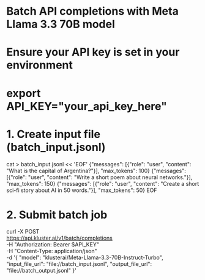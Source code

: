 # Batch API completions with Meta Llama 3.3 70B model

# Ensure your API key is set in your environment
# export API_KEY="your_api_key_here"

# 1. Create input file (batch_input.jsonl)
cat > batch_input.jsonl << 'EOF'
{"messages": [{"role": "user", "content": "What is the capital of Argentina?"}], "max_tokens": 100}
{"messages": [{"role": "user", "content": "Write a short poem about neural networks."}], "max_tokens": 150}
{"messages": [{"role": "user", "content": "Create a short sci-fi story about AI in 50 words."}], "max_tokens": 50}
EOF

# 2. Submit batch job
curl -X POST \
  https://api.kluster.ai/v1/batch/completions \
  -H "Authorization: Bearer $API_KEY" \
  -H "Content-Type: application/json" \
  -d '{
    "model": "klusterai/Meta-Llama-3.3-70B-Instruct-Turbo",
    "input_file_url": "file://batch_input.jsonl",
    "output_file_url": "file://batch_output.jsonl"
  }'

